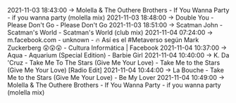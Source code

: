 2021-11-03 18:43:00 -> Molella & The Outhere Brothers - If You Wanna Party - if you wanna party (molella mix)
2021-11-03 18:48:00 -> Double You - Please Don't Go - Please Don't Go
2021-11-03 18:51:00 -> Scatman John - Scatman's World - Scatman's World (club mix)
2021-11-04 07:24:00 -> m.facebook.com - unknown - 🔥 Así es el #Metaverso según Mark Zuckerberg 😲😲😲 - Cultura Informática | Facebook
2021-11-04 10:37:00 -> Aqua - Aquarium (Special Edition) - Barbie Girl
2021-11-04 10:40:00 -> K. Da 'Cruz - Take Me To The Stars (Give Me Your Love) - Take Me to the Stars (Give Me Your Love) [Radio Edit]
2021-11-04 10:44:00 -> La Bouche - Take Me to the Stars (Give Me Your Love) - Be My Lover
2021-11-04 10:49:00 -> Molella & The Outhere Brothers - If You Wanna Party - if you wanna party (molella mix)
